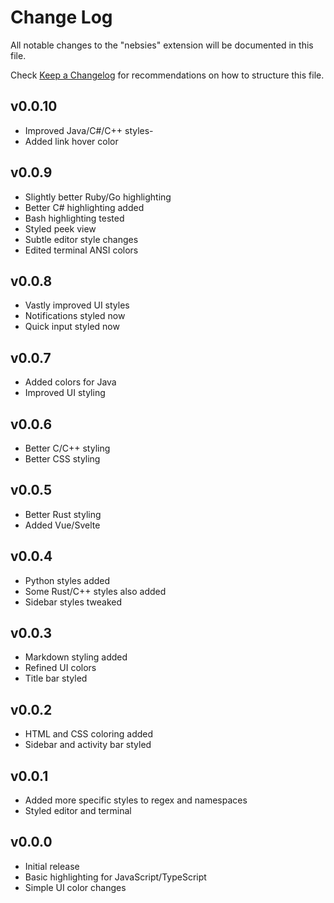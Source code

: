 # Change Log

All notable changes to the "nebsies" extension will be documented in this file.

Check [Keep a Changelog](http://keepachangelog.com/) for recommendations on how to structure this file.

## v0.0.10

-   Improved Java/C#/C++ styles-
-   Added link hover color

## v0.0.9

-   Slightly better Ruby/Go highlighting
-   Better C# highlighting added
-   Bash highlighting tested
-   Styled peek view
-   Subtle editor style changes
-   Edited terminal ANSI colors

## v0.0.8

-   Vastly improved UI styles
-   Notifications styled now
-   Quick input styled now

## v0.0.7

-   Added colors for Java
-   Improved UI styling

## v0.0.6

-   Better C/C++ styling
-   Better CSS styling

## v0.0.5

-   Better Rust styling
-   Added Vue/Svelte

## v0.0.4

-   Python styles added
-   Some Rust/C++ styles also added
-   Sidebar styles tweaked

## v0.0.3

-   Markdown styling added
-   Refined UI colors
-   Title bar styled

## v0.0.2

-   HTML and CSS coloring added
-   Sidebar and activity bar styled

## v0.0.1

-   Added more specific styles to regex and namespaces
-   Styled editor and terminal

## v0.0.0

-   Initial release
-   Basic highlighting for JavaScript/TypeScript
-   Simple UI color changes
